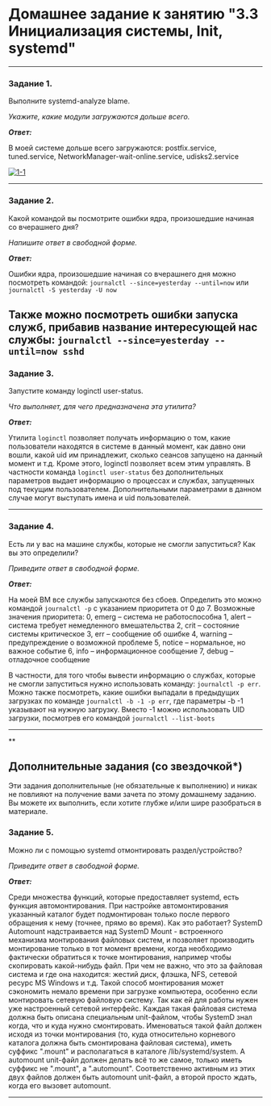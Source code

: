 # Домашнее задание к занятию "3.3 Инициализация системы, Init, systemd"

---

### Задание 1.

Выполните systemd-analyze blame.

*Укажите, какие модули загружаются дольше всего.*

***Ответ:***

В моей системе дольше всего загружаются: postfix.service, tuned.service, NetworkManager-wait-online.service, udisks2.service

<a href="https://ibb.co/jZj7KN0"><img src="https://i.ibb.co/fGTmRg6/1-1.png" alt="1-1" border="0"></a>

---

### Задание 2.

Какой командой вы посмотрите ошибки ядра, произошедшие начиная со вчерашнего дня?

*Напишите ответ в свободной форме.*

***Ответ:***

Ошибки ядра, произошедшие начиная со вчерашнего дня можно посмотреть командой: `journalctl --since=yesterday --until=now` или `journalctl -S yesterday -U now`

Также можно посмотреть ошибки запуска служб, прибавив название интересующей нас службы: `journalctl --since=yesterday --until=now sshd`
---

### Задание 3. 

Запустите команду loginctl user-status.

*Что выполняет, для чего предназначена эта утилита?*

***Ответ:***

Утилита `loginctl` позволяет получать информацию о том, какие пользователи находятся в системе в данный момент, как давно они вошли, какой uid им принадлежит, сколько сеансов запущено на данный момент и т.д. Кроме этого, loginctl позволяет всем этим управлять.
В частности команда `loginctl user-status` без дополнительных параметров выдает информацию о процессах и службах, запущенных под текущим пользователем. Дополнительными параметрами в данном случае могут выступать имена и uid пользователей.

---

### Задание 4.

Есть ли у вас на машине службы, которые не смогли запуститься? Как вы это определили?

*Приведите ответ в свободной форме.*

***Ответ:***

На моей ВМ все службы запускаются без сбоев. Определить это можно командой `journalctl -p` с указанием приоритета от 0 до 7. Возможные значения приоритета:
0, emerg – система не работоспособна
1, alert – система требует немедленного вмешательства
2, crit – состояние системы критическое
3, err – сообщение об ошибке
4, warning – предупреждение о возможной проблеме
5, notice – нормальное, но важное событие
6, info – информационное сообщение
7, debug – отладочное сообщение

В частности, для того чтобы вывести информацию о службах, которые не смогли запуститься нужно использовать команду: `journalctl -p err`. Можно также посмотреть, какие ошибки выпадали в предыдущих загрузках по команде `journalctl -b -1 -p err`, где параметры -b -1 указывают на нужную загрузку. Вместо -1 можно использовать UID загрузки, посмотрев его командой `journalctl --list-boots`

---

**

## Дополнительные задания (со звездочкой*)
Эти задания дополнительные (не обязательные к выполнению) и никак не повлияют на получение вами зачета по этому домашнему заданию. Вы можете их выполнить, если хотите глубже и/или шире разобраться в материале.

### Задание 5.

Можно ли с помощью systemd отмонтировать раздел/устройство?

*Приведите ответ в свободной форме.*

***Ответ:***

Среди множества функций, которые предоставляет systemd, есть функция автомонтирования. При настройке автомонтирования указанный каталог будет подмонтирован только после первого обращения к нему (точнее, прямо во время). Как это работает? SystemD Automount надстраивается над SystemD Mount - встроенного механизма монтирования файловых систем, и позволяет производить монтирование только в тот момент времени, когда необходимо фактически обратиться к точке монтирования, например чтобы скопировать какой-нибудь файл. При чем не важно, что это за файловая система и где она находится: жестий диск, флэшка, NFS, сетевой ресурс MS Windows и т.д. Такой способ монтирования может сэкономить немало времени при загрузке компьютера, особенно если монтировать сетевую файловую систему. Так как ей для работы нужен уже настроенный сетевой интерфейс. Каждая такая файловая система должна быть описана специальным unit-файлом, чтобы SystemD знал когда, что и куда нужно смонтировать. Именоваться такой файл должен исходя из точки монтирования (то, куда относительно корневого каталога должна быть смонтирована файловая система), иметь суффикс ".mount" и располагаться в каталоге /lib/systemd/system. А automount unit-файл должен делать всё то же самое, только иметь суффикс не ".mount", а ".automount". Соответственно активным из этих двух файлов должен быть automount unit-файл, а второй просто ждать, когда его вызовет automount.

---
